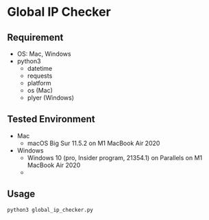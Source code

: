 # Global IP Checker

## Requirement

- OS: Mac, Windows
- python3
  - datetime
  - requests
  - platform
  - os (Mac)
  - plyer (Windows)



## Tested Environment

- Mac
  - macOS Big Sur 11.5.2 on M1 MacBook Air 2020
- Windows
  - Windows 10 (pro, Insider program, 21354.1) on Parallels on M1 MacBook Air 2020
  - 



## Usage

`python3 global_ip_checker.py`

